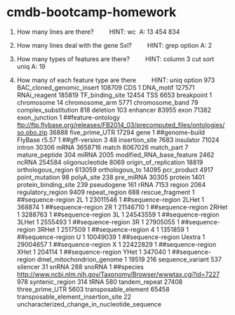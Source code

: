 cmdb-bootcamp-homework
======================
1. How many lines are there?
        HINT: wc 
A: 13 454 834

2. How many lines deal with the gene Sxl?
        HINT: grep option
A: 2

3. How many types of features are there?
        HINT: column 3 cut sort uniq
A: 19

4. How many of each feature type are there
        HINT: uniq option
973 BAC_cloned_genomic_insert
108709 CDS
   1 DNA_motif
127571 RNAi_reagent
185819 TF_binding_site
12454 TSS
6653 breakpoint
   1 chromosome
  14 chromosome_arm
5771 chromosome_band
  79 complex_substitution
 818 deletion
 103 enhancer
83955 exon
71382 exon_junction
   1 ##feature-ontology ftp://ftp.flybase.org/releases/FB2014_03/precomputed_files/ontologies/so.obo.zip
36888 five_prime_UTR
17294 gene
   1 ##genome-build FlyBase r5.57
   1 ##gff-version 3
  48 insertion_site
7683 insulator
71024 intron
30306 mRNA
3658716 match
8067026 match_part
   7 mature_peptide
 304 miRNA
2005 modified_RNA_base_feature
2462 ncRNA
254584 oligonucleotide
8069 origin_of_replication
18819 orthologous_region
613059 orthologous_to
14095 pcr_product
4917 point_mutation
  98 polyA_site
 238 pre_miRNA
30305 protein
1401 protein_binding_site
 239 pseudogene
 161 rRNA
7153 region
2064 regulatory_region
9409 repeat_region
 688 rescue_fragment
   1 ##sequence-region 2L 1 23011546
   1 ##sequence-region 2LHet 1 368874
   1 ##sequence-region 2R 1 21146710
   1 ##sequence-region 2RHet 1 3288763
   1 ##sequence-region 3L 1 24543559
   1 ##sequence-region 3LHet 1 2555493
   1 ##sequence-region 3R 1 27905055
   1 ##sequence-region 3RHet 1 2517509
   1 ##sequence-region 4 1 1351859
   1 ##sequence-region U 1 10049039
   1 ##sequence-region Uextra 1 29004657
   1 ##sequence-region X 1 22422829
   1 ##sequence-region XHet 1 204114
   1 ##sequence-region YHet 1 347040
   1 ##sequence-region dmel_mitochondrion_genome 1 19519
 216 sequence_variant
 537 silencer
  31 snRNA
 288 snoRNA
   1 ##species http://www.ncbi.nlm.nih.gov/Taxonomy/Browser/wwwtax.cgi?id=7227
 978 syntenic_region
 314 tRNA
 580 tandem_repeat
27408 three_prime_UTR
5603 transposable_element
65458 transposable_element_insertion_site
  22 uncharacterized_change_in_nucleotide_sequence
  